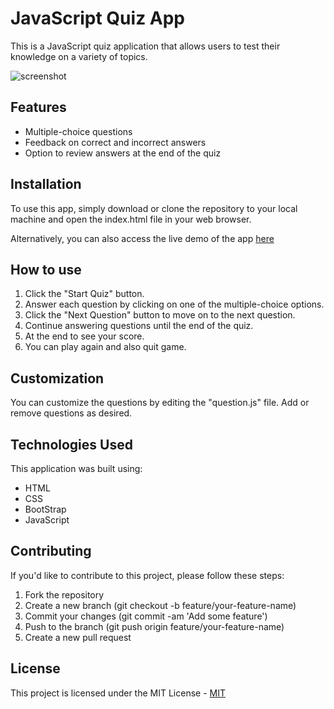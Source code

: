 # JavaScript Quiz App

This is a JavaScript quiz application that allows users to test their knowledge on a variety of topics.

![screenshot](./images/screenshot.png)

## Features

- Multiple-choice questions
- Feedback on correct and incorrect answers
- Option to review answers at the end of the quiz

## Installation

To use this app, simply download or clone the repository to your local machine and open the index.html file in your web browser.

Alternatively, you can also access the live demo of the app [here](https://rm-quiz-app.netlify.app/)

## How to use

1. Click the "Start Quiz" button.
2. Answer each question by clicking on one of the multiple-choice options.
3. Click the "Next Question" button to move on to the next question.
4. Continue answering questions until the end of the quiz.
5. At the end to see your score.
6. You can play again and also quit game.

## Customization

You can customize the questions by editing the "question.js" file. Add or remove questions as desired.

## Technologies Used

This application was built using:

- HTML
- CSS
- BootStrap
- JavaScript

## Contributing

If you'd like to contribute to this project, please follow these steps:

1. Fork the repository
2. Create a new branch (git checkout -b feature/your-feature-name)
3. Commit your changes (git commit -am 'Add some feature')
4. Push to the branch (git push origin feature/your-feature-name)
5. Create a new pull request

## License

This project is licensed under the MIT License - [MIT](https://choosealicense.com/licenses/mit/)
